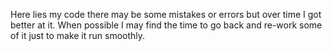 Here lies my code there may be some mistakes or errors but over time I got better at it. When possible I may find the time to go back and re-work some of it just to make it run smoothly.
